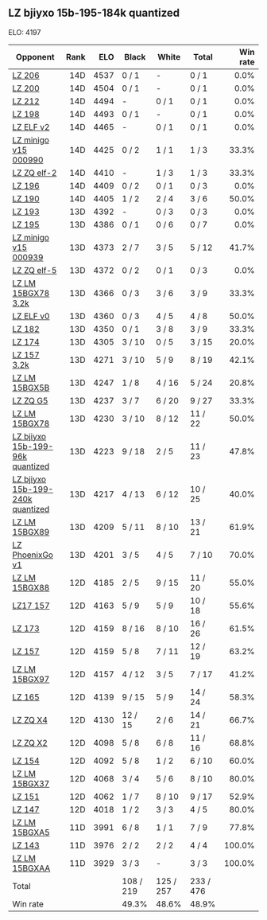## LZ bjiyxo 15b-195-184k quantized ##

ELO: 4197

Opponent | Rank | ELO | Black | White | Total | Win rate
---------|-----:|----:|-------|-------|-------|-------:
[LZ 206](LZ%20206.md) | 14D | 4537 | 0 / 1 | - | 0 / 1 | 0.0%
[LZ 200](LZ%20200.md) | 14D | 4504 | 0 / 1 | - | 0 / 1 | 0.0%
[LZ 212](LZ%20212.md) | 14D | 4494 | - | 0 / 1 | 0 / 1 | 0.0%
[LZ 198](LZ%20198.md) | 14D | 4493 | 0 / 1 | - | 0 / 1 | 0.0%
[LZ ELF v2](LZ%20ELF%20v2.md) | 14D | 4465 | - | 0 / 1 | 0 / 1 | 0.0%
[LZ minigo v15 000990](LZ%20minigo%20v15%20000990.md) | 14D | 4425 | 0 / 2 | 1 / 1 | 1 / 3 | 33.3%
[LZ ZQ elf-2](LZ%20ZQ%20elf-2.md) | 14D | 4410 | - | 1 / 3 | 1 / 3 | 33.3%
[LZ 196](LZ%20196.md) | 14D | 4409 | 0 / 2 | 0 / 1 | 0 / 3 | 0.0%
[LZ 190](LZ%20190.md) | 14D | 4405 | 1 / 2 | 2 / 4 | 3 / 6 | 50.0%
[LZ 193](LZ%20193.md) | 13D | 4392 | - | 0 / 3 | 0 / 3 | 0.0%
[LZ 195](LZ%20195.md) | 13D | 4386 | 0 / 1 | 0 / 6 | 0 / 7 | 0.0%
[LZ minigo v15 000939](LZ%20minigo%20v15%20000939.md) | 13D | 4373 | 2 / 7 | 3 / 5 | 5 / 12 | 41.7%
[LZ ZQ elf-5](LZ%20ZQ%20elf-5.md) | 13D | 4372 | 0 / 2 | 0 / 1 | 0 / 3 | 0.0%
[LZ LM 15BGX78 3.2k](LZ%20LM%2015BGX78%203.2k.md) | 13D | 4366 | 0 / 3 | 3 / 6 | 3 / 9 | 33.3%
[LZ ELF v0](LZ%20ELF%20v0.md) | 13D | 4360 | 0 / 3 | 4 / 5 | 4 / 8 | 50.0%
[LZ 182](LZ%20182.md) | 13D | 4350 | 0 / 1 | 3 / 8 | 3 / 9 | 33.3%
[LZ 174](LZ%20174.md) | 13D | 4305 | 3 / 10 | 0 / 5 | 3 / 15 | 20.0%
[LZ 157 3.2k](LZ%20157%203.2k.md) | 13D | 4271 | 3 / 10 | 5 / 9 | 8 / 19 | 42.1%
[LZ LM 15BGX5B](LZ%20LM%2015BGX5B.md) | 13D | 4247 | 1 / 8 | 4 / 16 | 5 / 24 | 20.8%
[LZ ZQ G5](LZ%20ZQ%20G5.md) | 13D | 4237 | 3 / 7 | 6 / 20 | 9 / 27 | 33.3%
[LZ LM 15BGX78](LZ%20LM%2015BGX78.md) | 13D | 4230 | 3 / 10 | 8 / 12 | 11 / 22 | 50.0%
[LZ bjiyxo 15b-199-96k quantized](LZ%20bjiyxo%2015b-199-96k%20quantized.md) | 13D | 4223 | 9 / 18 | 2 / 5 | 11 / 23 | 47.8%
[LZ bjiyxo 15b-199-240k quantized](LZ%20bjiyxo%2015b-199-240k%20quantized.md) | 13D | 4217 | 4 / 13 | 6 / 12 | 10 / 25 | 40.0%
[LZ LM 15BGX89](LZ%20LM%2015BGX89.md) | 13D | 4209 | 5 / 11 | 8 / 10 | 13 / 21 | 61.9%
[LZ PhoenixGo v1](LZ%20PhoenixGo%20v1.md) | 13D | 4201 | 3 / 5 | 4 / 5 | 7 / 10 | 70.0%
[LZ LM 15BGX88](LZ%20LM%2015BGX88.md) | 12D | 4185 | 2 / 5 | 9 / 15 | 11 / 20 | 55.0%
[LZ17 157](LZ17%20157.md) | 12D | 4163 | 5 / 9 | 5 / 9 | 10 / 18 | 55.6%
[LZ 173](LZ%20173.md) | 12D | 4159 | 8 / 16 | 8 / 10 | 16 / 26 | 61.5%
[LZ 157](LZ%20157.md) | 12D | 4159 | 5 / 8 | 7 / 11 | 12 / 19 | 63.2%
[LZ LM 15BGX97](LZ%20LM%2015BGX97.md) | 12D | 4157 | 4 / 12 | 3 / 5 | 7 / 17 | 41.2%
[LZ 165](LZ%20165.md) | 12D | 4139 | 9 / 15 | 5 / 9 | 14 / 24 | 58.3%
[LZ ZQ X4](LZ%20ZQ%20X4.md) | 12D | 4130 | 12 / 15 | 2 / 6 | 14 / 21 | 66.7%
[LZ ZQ X2](LZ%20ZQ%20X2.md) | 12D | 4098 | 5 / 8 | 6 / 8 | 11 / 16 | 68.8%
[LZ 154](LZ%20154.md) | 12D | 4092 | 5 / 8 | 1 / 2 | 6 / 10 | 60.0%
[LZ LM 15BGX37](LZ%20LM%2015BGX37.md) | 12D | 4068 | 3 / 4 | 5 / 6 | 8 / 10 | 80.0%
[LZ 151](LZ%20151.md) | 12D | 4062 | 1 / 7 | 8 / 10 | 9 / 17 | 52.9%
[LZ 147](LZ%20147.md) | 12D | 4018 | 1 / 2 | 3 / 3 | 4 / 5 | 80.0%
[LZ LM 15BGXA5](LZ%20LM%2015BGXA5.md) | 11D | 3991 | 6 / 8 | 1 / 1 | 7 / 9 | 77.8%
[LZ 143](LZ%20143.md) | 11D | 3976 | 2 / 2 | 2 / 2 | 4 / 4 | 100.0%
[LZ LM 15BGXAA](LZ%20LM%2015BGXAA.md) | 11D | 3929 | 3 / 3 | - | 3 / 3 | 100.0%
Total | | | 108 / 219 | 125 / 257 | 233 / 476 | 
Win rate| | | 49.3% | 48.6% | 48.9% | 

